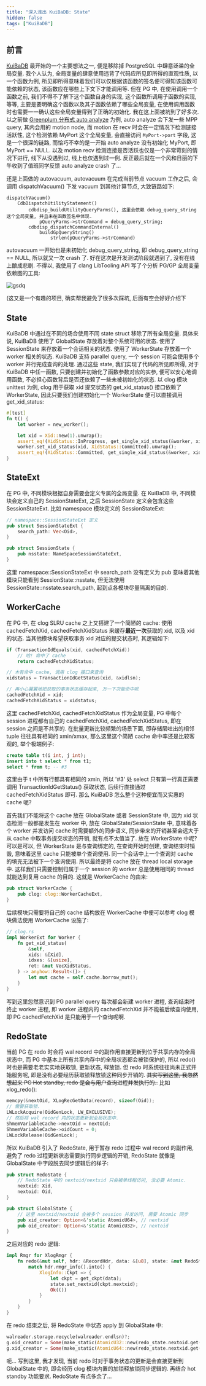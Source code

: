 ```yaml
---
title: "深入浅出 KuiBaDB: State"
hidden: false
tags: ["KuiBaDB"]
---
```


## 前言

[KuiBaDB](https://github.com/KuiBaDB/KuiBaDB) 最开始的一个主要想法之一, 便是移除掉 PostgreSQL 中~~肆意泛滥~~的全局变量. 我个人认为, 全局变量的肆意使用违背了代码应所见即所得的直观性质, 以一个函数为例, 所见即所得意味着我们可以仅根据该函数的签名便可得知该函数可能依赖的状态, 该函数应在哪些上下文下才能调用等. 但在 PG 中, 在使用调用一个函数之前, 我们不得不了解下这个函数自身的实现, 这个函数所调用子函数的实现, 等等, 主要是要明确这个函数以及其子函数依赖了哪些全局变量, 在使用调用函数时也需要一一确认这些全局变量得到了正确的初始化. 我在这上面被坑到了好多次. 以之前做 [Greenplum 分布式 auto analyze](https://github.com/greenplum-db/gpdb/pull/10515) 为例, auto analyze 会下发一些 MPP query, 其内会用的 motion node, 而 motion 在 recv 时会在一定情况下检测链接活跃性, 这个检测依赖 MyPort 这个全局变量, 会直接访问 `MyPort->port` 字段, 这是一个很深的链路, 而恰巧不幸的是一开始 auto analyze 没有初始化 MyPort, 即 MyPort == NULL. 以及 motion recv 检测连接是否活跃也仅是一个非常苛刻的情况下进行, 线下从没遇到过, 线上也仅遇到过一例. 反正最后就在一个风和日丽的下午收到了值班同学反馈 auto analyze crash 了...

还是上面做的 autovacuum, autovacuum 在完成当前节点 vacuum 工作之后, 会调用 dispatchVacuum() 下发 vacuum 到其他计算节点, 大致链路如下:

```
dispatchVacuum()
    CdbDispatchUtilityStatement()
        cdbdisp_buildUtilityQueryParms(), 这里会依赖 debug_query_string 这个全局变量, 并且未在函数签名中体现.
            pQueryParms->strCommand = debug_query_string;
        cdbdisp_dispatchCommandInternal()
            buildGpQueryString()
                strlen(pQueryParms->strCommand)
```

autovacuum 一开始也是未初始化 debug_query_string, 即 debug_query_string == NULL, 所以就又一次 crash 了. 好在这次是开发测试阶段就遇到了, 没有在线上酿成悲剧. 不得以, 我使用了 clang LibTooling API 写了个分析 PG/GP 全局变量依赖图的工具:

![gsdq]({{site.url}}/assets/gsdq.png)

(这又是一个有趣的项目, 确实帮我避免了很多次踩坑, 后面有空会好好介绍下

## State

KuiBaDB 中通过在不同的场合使用不同 state struct 移除了所有全局变量. 具体来说, KuiBaDB 使用了 GlobalState 存放着对整个系统可用的状态. 使用了 SessionState 来存放着一个会话相关的状态. 使用了 WorkerState 存放着一个 worker 相关的状态. KuiBaDB 支持 parallel query, 一个 session 可能会使用多个 worker 并行完成查询的处理. 通过这些 state, 我们实现了代码的所见即所得, 对于 KuiBaDB 中任一函数, 只要创建并初始化了函数参数对应的实参, 便可以安心地调用函数, 不必担心函数背后是否还依赖了一些未被初始化的状态. 以 clog 模块 unittest 为例, clog 用于获取 xid 提交状态的 get_xid_status() 接口依赖了 WorkerState, 因此只要我们创建初始化一个 WorkerState 便可以直接调用 get_xid_status:

```rust
#[test]
fn t() {
    let worker = new_worker();

    let xid = Xid::new(1).unwrap();
    assert_eq!(XidStatus::InProgress, get_single_xid_status(&worker, xid));
    worker.set_xid_status(xid, XidStatus::Committed).unwrap();
    assert_eq!(XidStatus::Committed, get_single_xid_status(&worker, xid));
}
```

## StateExt

在 PG 中, 不同模块根据自身需要会定义专属的全局变量. 在 KuiBaDB 中, 不同模块会定义自己的 SessionStateExt, 之后 SessionState 定义会包含这些 SessionStateExt. 比如 namespace 模块定义的 SessionStateExt:

```rust
// namespace::SessionStateExt 定义
pub struct SessionStateExt {
    search_path: Vec<Oid>,
}

pub struct SessionState {
    pub nsstate: NameSpaceSessionStateExt,
}
```

这里 namespace::SessionStateExt 中 search_path 没有定义为 pub 意味着其他模块只能看到 SessionState::nsstate, 但无法使用 SessionState::nsstate.search_path, 起到点各模块尽量隔离的目的.

## WorkerCache

在 PG 中, 在 clog SLRU cache 之上又搭建了一个简陋的 cache: 使用 cachedFetchXid, cachedFetchXidStatus 来缓存**最近一次**获取的 xid, 以及 xid 的状态. 当其他模块希望获取事务 xid 对应的提交状态时, 其逻辑如下:

```c
if (TransactionIdEquals(xid, cachedFetchXid))
    // 哈! 命中了 cache
    return cachedFetchXidStatus;

// 木有命中 cache, 调用 clog 接口来查询
xidstatus = TransactionIdGetStatus(xid, &xidlsn);

// 再小心翼翼地把获取的事务状态缓存起来, 万一下次能命中呢
cachedFetchXid = xid;
cachedFetchXidStatus = xidstatus;
```

这里 cachedFetchXid, cachedFetchXidStatus 作为全局变量, PG 中每个 session 进程都有自己的 cachedFetchXid, cachedFetchXidStatus, 即在 session 之间是不共享的. 在批量更新比较频繁的场景下面, 即存储层吐出的相邻 tuple 往往具有相同的 xmin/xmax, 那么这里这个简陋 cache 命中率还是比较客观的, 举个极端例子:

```sql
create table t(i int, j int);
insert into t select * from t1;
select * from t; -- #3
```

这里由于 t 中所有行都具有相同的 xmin, 所以 '#3' 处 select 只有第一行真正需要调用 TransactionIdGetStatus() 获取状态, 后续行直接通过 cachedFetchXidStatus 即可. 那么 KuiBaDB 怎么整个这种便宜而又实惠的 cache 呢?

首先我们不能将这个 cache 放在 GlobalState 或者 SessionState 中, 因为 xid 状态检测一般都是发生在 worker 中, 放在 GlobalState/SessionState 中, 意味着各个 worker 并发访问 cache 时需要额外的同步语义, 同步带来的开销甚至会远大于从 cache 中取事务提交状态的开销, 就有点不太值当了. 放在 WorkerState 中呢? 可以是可以, 但 WorkerState 是与查询绑定的, 在查询开始时创建, 查询结束时销毁, 意味着这里 cache 只能被单个查询使用. 同一个会话中上一个查询对 cache 的填充无法被下一个查询使用. 所以最终是将 cache 放在 thread local storage 中. 这样我们只需要控制归属于一个 session 的 worker 总是使用相同的 thread 就能达到复用 cache 的目的. 这就是 WorkerCache 的由来:

```rust
pub struct WorkerCache {
    pub clog: clog::WorkerCacheExt,
}
```

后续模块只需要将自己的 cache 结构放在 WorkerCache 中便可以参考 clog 模块做法使用 WorkerCache 设施了:

```rust
// clog.rs
impl WorkerExt for Worker {
    fn get_xid_status(
        &self,
        xids: &[Xid],
        idxes: &[usize],
        ret: &mut VecXidStatus,
    ) -> anyhow::Result<()> {
        let mut cache = self.cache.borrow_mut();
    }
}
```

写到这里忽然意识到 PG parallel query 每次都会新建 worker 进程, 查询结束时终止 worker 进程, 即 worker 进程内的 cachedFetchXid 并不能被后续查询使用, 即 PG cachedFetchXid 是只能用于一个查询呢啊.

## RedoState

当前 PG 在 redo 时会将 wal record 中的副作用直接更新到位于共享内存的全局状态中, 而 PG 中基本上所有共享内存中的全局状态都会被锁保护的, 所以 redo() 时也是需要老老实实地获取锁, 更新状态, 释放锁. 但 redo 时系统往往尚未正式开始服务呢, 即是没有必要经历获取锁释放锁这种同步开销的. ~~其实写到这里, 我忽然想起来 PG Hot standby, redo 是会与用户查询进程并发执行的..~~ 比如 xlog_redo():

```c
memcpy(&nextOid, XLogRecGetData(record), sizeof(Oid));
// 需要获取锁.
LWLockAcquire(OidGenLock, LW_EXCLUSIVE);
// 然后将 wal record 内的状态更新到全局状态中.
ShmemVariableCache->nextOid = nextOid;
ShmemVariableCache->oidCount = 0;
LWLockRelease(OidGenLock);
```

所以 KuiBaDB 引入了 RedoState, 用于暂存 redo 过程中 wal record 的副作用, 避免了 redo 过程更新状态需要执行同步逻辑的开销, RedoState 就像是 GlobalState 中字段脱去同步逻辑后的样子:

```rust
pub struct RedoState {
    // RedoState 中的 nextoid/nextxid 只会被单线程访问, 没必要 Atomic.
    nextxid: Xid,
    nextoid: Oid,
}

pub struct GlobalState {
    // 这里 nextxid/nextoid 会被多个 session 并发访问, 需要 Atomic 同步
    pub xid_creator: Option<&'static AtomicU64>, // nextxid
    pub oid_creator: Option<&'static AtomicU32>, // nextoid
}
```

之后对应的 redo 逻辑:

```rust
impl Rmgr for XlogRmgr {
    fn redo(&mut self, hdr: &RecordHdr, data: &[u8], state: &mut RedoState) -> anyhow::Result<()> {
        match hdr.rmgr_info().into() {
            XlogInfo::Ckpt => {
                let ckpt = get_ckpt(data);
                state.set_nextxid(ckpt.nextxid);
                Ok(())
            }
        }
    }
}
```

在 redo 结束之后, 将 RedoState 中状态 apply 到 GlobalState 中:

```rust
walreader.storage.recycle(walreader.endlsn)?;
g.oid_creator = Some(make_static(AtomicU32::new(redo_state.nextoid.get())));
g.xid_creator = Some(make_static(AtomicU64::new(redo_state.nextxid.get())));
```

呃... 写到这里, 我才发现, 当前 redo 时对于事务状态的更新是会直接更新到 GlobalState 中的, 即会经历 clog 模块内置的加锁释放锁同步逻辑的. 再结合 hot standby 功能要求. RedoState 有点多余了...
